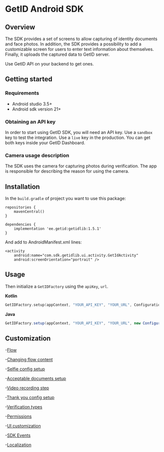 # GetID Android SDK

## Overview

The SDK provides a set of screens to allow capturing of identity documents and face photos. In addition, the SDK provides a possibility to add a customizable screen for users to enter text information about themselves. Finally, it uploads the captured data to GetID server.

 Use GetID API on your backend to get ones.

## Getting started

### Requirements

- Android studio 3.5+
- Android sdk version 21+

### Obtaining an API key

In order to start using GetID SDK, you will need an API key. Use a `sandbox` key to test the integration. Use a `live` key in the production. You can get both keys inside your GetID Dashboard.

### Camera usage description

The SDK uses the camera for capturing photos during verification. The app is responsible for describing the reason for using the camera.

## Installation

In the `build.gradle` of project you want to use this package:

```
repositories {
    mavenCentral()
}

dependencies {
    implementation 'ee.getid:getidlib:1.5.1'
}
```

And add to AndroidManifest.xml lines:

```
<activity
    android:name="com.sdk.getidlib.ui.activity.GetIdActivity"
    android:screenOrientation="portrait" />
```

## Usage

Then initialize a `GetIDFactory` using the `apiKey`, `url`.

**Kotlin**

```kotlin
GetIDFactory.setup(appContext, "YOUR_API_KEY", "YOUR_URL", ConfigurationPreset())
```

**Java**

```java
GetIDFactory.setup(appContext, "YOUR_API_KEY", "YOUR_URL", new ConfigurationPreset());
```

## Customization

-[Flow](https://github.com/vvorld/getid-android-sdk/blob/master/documentation/Flow.md)

-[Changing flow content](https://github.com/vvorld/getid-android-sdk/blob/master/documentation/Changing%20flow%20content.md)

-[Selfie config setup](https://github.com/vvorld/getid-android-sdk/blob/master/documentation/Selfie%20config%20setup.md)

-[Acceptable documents setup](https://github.com/vvorld/getid-android-sdk/blob/master/documentation/Acceptable%20documents%20setup.md)

-[Video recording step](https://github.com/vvorld/getid-android-sdk/blob/master/documentation/Video%20recording%20config%20setup.md)

-[Thank you config setup](https://github.com/vvorld/getid-android-sdk/blob/master/documentation/Thank%20you%20config%20setup.md)

-[Verification types](https://github.com/vvorld/getid-android-sdk/blob/master/documentation/Verification%20types.md)

-[Permissions](https://github.com/vvorld/getid-android-sdk/blob/master/documentation/Permissions.md)

-[UI customization](https://github.com/vvorld/getid-android-sdk/blob/master/documentation/UI%20customization.md)

-[SDK Events](https://github.com/vvorld/getid-android-sdk/blob/master/documentation/SDK%20Events.md)

-[Localization](https://github.com/vvorld/getid-android-sdk/blob/master/documentation/Localization.md)
